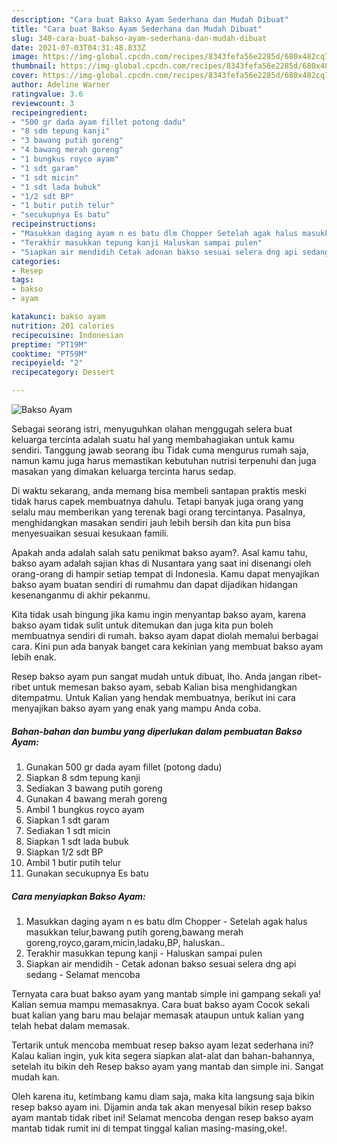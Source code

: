 ```yaml
---
description: "Cara buat Bakso Ayam Sederhana dan Mudah Dibuat"
title: "Cara buat Bakso Ayam Sederhana dan Mudah Dibuat"
slug: 340-cara-buat-bakso-ayam-sederhana-dan-mudah-dibuat
date: 2021-07-03T04:31:48.833Z
image: https://img-global.cpcdn.com/recipes/8343fefa56e2285d/680x482cq70/bakso-ayam-foto-resep-utama.jpg
thumbnail: https://img-global.cpcdn.com/recipes/8343fefa56e2285d/680x482cq70/bakso-ayam-foto-resep-utama.jpg
cover: https://img-global.cpcdn.com/recipes/8343fefa56e2285d/680x482cq70/bakso-ayam-foto-resep-utama.jpg
author: Adeline Warner
ratingvalue: 3.6
reviewcount: 3
recipeingredient:
- "500 gr dada ayam fillet potong dadu"
- "8 sdm tepung kanji"
- "3 bawang putih goreng"
- "4 bawang merah goreng"
- "1 bungkus royco ayam"
- "1 sdt garam"
- "1 sdt micin"
- "1 sdt lada bubuk"
- "1/2 sdt BP"
- "1 butir putih telur"
- "secukupnya Es batu"
recipeinstructions:
- "Masukkan daging ayam n es batu dlm Chopper Setelah agak halus masukkan telur,bawang putih goreng,bawang merah goreng,royco,garam,micin,ladaku,BP, haluskan.."
- "Terakhir masukkan tepung kanji Haluskan sampai pulen"
- "Siapkan air mendidih Cetak adonan bakso sesuai selera dng api sedang Selamat mencoba"
categories:
- Resep
tags:
- bakso
- ayam

katakunci: bakso ayam 
nutrition: 201 calories
recipecuisine: Indonesian
preptime: "PT19M"
cooktime: "PT59M"
recipeyield: "2"
recipecategory: Dessert

---
```



![Bakso Ayam](https://img-global.cpcdn.com/recipes/8343fefa56e2285d/680x482cq70/bakso-ayam-foto-resep-utama.jpg)

Sebagai seorang istri, menyuguhkan olahan menggugah selera buat keluarga tercinta adalah suatu hal yang membahagiakan untuk kamu sendiri. Tanggung jawab seorang ibu Tidak cuma mengurus rumah saja, namun kamu juga harus memastikan kebutuhan nutrisi terpenuhi dan juga masakan yang dimakan keluarga tercinta harus sedap.

Di waktu  sekarang, anda memang bisa membeli santapan praktis meski tidak harus capek membuatnya dahulu. Tetapi banyak juga orang yang selalu mau memberikan yang terenak bagi orang tercintanya. Pasalnya, menghidangkan masakan sendiri jauh lebih bersih dan kita pun bisa menyesuaikan sesuai kesukaan famili. 



Apakah anda adalah salah satu penikmat bakso ayam?. Asal kamu tahu, bakso ayam adalah sajian khas di Nusantara yang saat ini disenangi oleh orang-orang di hampir setiap tempat di Indonesia. Kamu dapat menyajikan bakso ayam buatan sendiri di rumahmu dan dapat dijadikan hidangan kesenanganmu di akhir pekanmu.

Kita tidak usah bingung jika kamu ingin menyantap bakso ayam, karena bakso ayam tidak sulit untuk ditemukan dan juga kita pun boleh membuatnya sendiri di rumah. bakso ayam dapat diolah memalui berbagai cara. Kini pun ada banyak banget cara kekinian yang membuat bakso ayam lebih enak.

Resep bakso ayam pun sangat mudah untuk dibuat, lho. Anda jangan ribet-ribet untuk memesan bakso ayam, sebab Kalian bisa menghidangkan ditempatmu. Untuk Kalian yang hendak membuatnya, berikut ini cara menyajikan bakso ayam yang enak yang mampu Anda coba.

<!--inarticleads1-->

##### Bahan-bahan dan bumbu yang diperlukan dalam pembuatan Bakso Ayam:

1. Gunakan 500 gr dada ayam fillet (potong dadu)
1. Siapkan 8 sdm tepung kanji
1. Sediakan 3 bawang putih goreng
1. Gunakan 4 bawang merah goreng
1. Ambil 1 bungkus royco ayam
1. Siapkan 1 sdt garam
1. Sediakan 1 sdt micin
1. Siapkan 1 sdt lada bubuk
1. Siapkan 1/2 sdt BP
1. Ambil 1 butir putih telur
1. Gunakan secukupnya Es batu




<!--inarticleads2-->

##### Cara menyiapkan Bakso Ayam:

1. Masukkan daging ayam n es batu dlm Chopper - Setelah agak halus masukkan telur,bawang putih goreng,bawang merah goreng,royco,garam,micin,ladaku,BP, haluskan..
1. Terakhir masukkan tepung kanji - Haluskan sampai pulen
1. Siapkan air mendidih - Cetak adonan bakso sesuai selera dng api sedang - Selamat mencoba




Ternyata cara buat bakso ayam yang mantab simple ini gampang sekali ya! Kalian semua mampu memasaknya. Cara buat bakso ayam Cocok sekali buat kalian yang baru mau belajar memasak ataupun untuk kalian yang telah hebat dalam memasak.

Tertarik untuk mencoba membuat resep bakso ayam lezat sederhana ini? Kalau kalian ingin, yuk kita segera siapkan alat-alat dan bahan-bahannya, setelah itu bikin deh Resep bakso ayam yang mantab dan simple ini. Sangat mudah kan. 

Oleh karena itu, ketimbang kamu diam saja, maka kita langsung saja bikin resep bakso ayam ini. Dijamin anda tak akan menyesal bikin resep bakso ayam mantab tidak ribet ini! Selamat mencoba dengan resep bakso ayam mantab tidak rumit ini di tempat tinggal kalian masing-masing,oke!.

